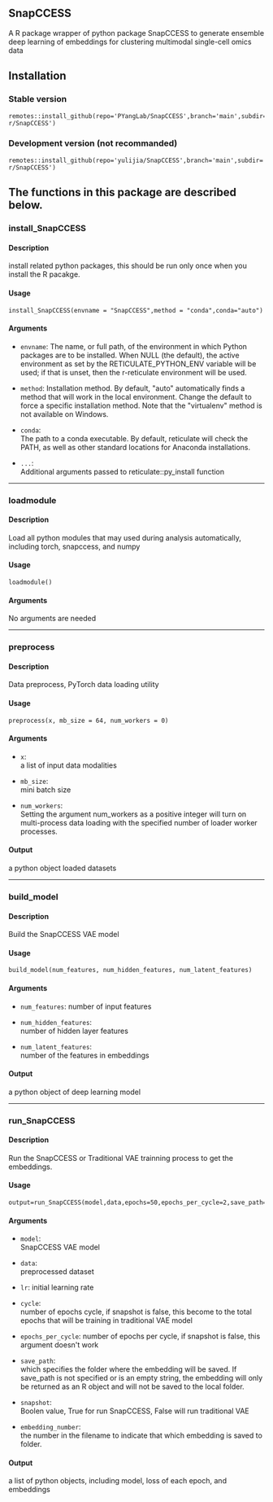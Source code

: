 ## SnapCCESS

A R package wrapper of python package SnapCCESS to generate ensemble deep learning of embeddings for clustering multimodal single-cell omics data




## Installation

### Stable version
```
remotes::install_github(repo='PYangLab/SnapCCESS',branch='main',subdir='snapccess-r/SnapCCESS')
``` 
 

### Development version (not recommanded)
```
remotes::install_github(repo='yulijia/SnapCCESS',branch='main',subdir='snapccess-r/SnapCCESS') 
``` 
 

## The functions in this package are described below.

### install_SnapCCESS

#### Description

install related python packages, this should be run only once when you install the R pacakge.



#### Usage

```
install_SnapCCESS(envname = "SnapCCESS",method = "conda",conda="auto")
```

#### Arguments


- `envname`: 
The name, or full path, of the environment in which Python packages are to be installed. When NULL (the default), the active environment as set by the RETICULATE_PYTHON_ENV variable will be used; if that is unset, then the r-reticulate environment will be used.

- `method`:	
Installation method. By default, "auto" automatically finds a method that will work in the local environment. Change the default to force a specific installation method. Note that the "virtualenv" method is not available on Windows.

- `conda`:	
The path to a conda executable. By default, reticulate will check the PATH, as well as other standard locations for Anaconda installations.

- `...`:	
Additional arguments passed to reticulate::py_install function
 


----------------------

### loadmodule

#### Description

Load all python modules that may used during analysis automatically, including torch, snapccess, and numpy

#### Usage

```
loadmodule()
```

#### Arguments
 
No arguments are needed

-------------------

### preprocess

#### Description

Data preprocess, PyTorch data loading utility

#### Usage

```
preprocess(x, mb_size = 64, num_workers = 0)
```


#### Arguments

- `x`:	
a list of input data modalities

- `mb_size`:	
mini batch size

- `num_workers`:	
Setting the argument num_workers as a positive integer will turn on multi-process data loading with the specified number of loader worker processes.

#### Output

a python object loaded datasets


-------------------

### build_model

#### Description

Build the SnapCCESS VAE model

#### Usage

```
build_model(num_features, num_hidden_features, num_latent_features)
```

#### Arguments

- `num_features`: 
number of input features

- `num_hidden_features`:	
number of hidden layer features

- `num_latent_features`:	
number of the features in embeddings



#### Output

a python object of deep learning model


-------------------

### run_SnapCCESS

#### Description

Run the SnapCCESS or Traditional VAE trainning process to get the embeddings.

#### Usage

```
output=run_SnapCCESS(model,data,epochs=50,epochs_per_cycle=2,save_path="",snapshot=TRUE)
```

#### Arguments


- `model`:	
SnapCCESS VAE model

- `data`:	
preprocessed dataset

- `lr`:	
initial learning rate

- `cycle`:	
number of epochs cycle, if snapshot is false, this become to the total epochs that will be training in traditional VAE model

- `epochs_per_cycle`:
number of epochs per cycle, if snapshot is false, this argument doesn't work

- `save_path`:	
which specifies the folder where the embedding will be saved. If save_path is not specified or is an empty string, the embedding will only be returned as an R object and will not be saved to the local folder.

- `snapshot`:	
Boolen value, True for run SnapCCESS, False will run traditional VAE

- `embedding_number`:	
the number in the filename to indicate that which embedding is saved to folder.



#### Output

a list of python objects, including model, loss of each epoch, and embeddings
